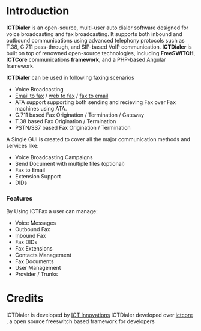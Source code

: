 Introduction
============
**ICTDialer** is an open-source, multi-user auto dialer software designed for voice broadcasting and fax broadcasting. It supports both inbound and outbound communications using advanced telephony protocols such as T.38, G.711 pass-through, and SIP-based VoIP communication. **ICTDialer** is built on top of renowned open-source technologies, including **FreeSWITCH**, **ICTCore** communications **framework**, and a PHP-based Angular framework.

**ICTDialer** can be used in following faxing scenarios

* Voice Broadcasting
* [Email to fax][emailtofax] / [web to fax][webtofax] / [fax to email][emailtofax]
* ATA support supporting both sending and recieving Fax over Fax machines using ATA. 
* G.711 based Fax Origination / Termination / Gateway
* T.38 based Fax Origination / Termination
* PSTN/SS7 based Fax Origination / Termination

A Single GUI is created to cover all the major communication methods and services like:

- Voice Broadcasting Campaigns
- Send Document with multiple files (optional)
- Fax to Email
- Extension Support
- DIDs

### Features

By Using ICTFax a user can manage:

  * Voice Messages
  * Outbound Fax
  * Inbound Fax
  * Fax DIDs
  * Fax Extensions
  * Contacts Management
  * Fax Documents
  * User Management
  * Provider / Trunks

Credits
=======
ICTDialer is developed by [ICT Innovations][developer]
ICTDialer developed over [ictcore] , a open source freeswitch based framework for developers 

[official]: https://ictfax.org/ "ICTFAX Open Source Online FAX & Email to FAX Solution"
[gpl3]: https://www.gnu.org/licenses/gpl-3.0.html "GNU GPL V.3 License"
[install]: https://ictfax.org/content/ictfax-installation-guide "ICTFAX Installation Guide"
[admin]: https://www.ictfax.org/content/ictfax-admin-guide "ICTFAX Administration Guide"
[user]: https://www.ictfax.org/content/ictfax-user-guide "ICTFAX User Guide"
[emailtofax]: https://ictfax.org/fax-services-email-to-fax-software-fax-to-email-server "Email to fax, Fax to Email"
[webtofax]: https://ictfax.org/online-fax-services-web-to-fax-software "Online Fax, Web to fax"
[forum]: https://forum.ictfax.org/ "ICTFAX Discussion Forum"
[demo]: https://demo.ictfax.org/ "ICTFAX Demo"
[developer]: https://www.ictinnovations.com/ "ICT Innovations's official website"
[ICTCore]: https://www.ictcore.org/ "ICTCore Communications framework"
[ictcore]: https://github.com/ictinnovations/ictcore/  "communications framework for web developers"
[fax server software]: https://www.ictfax.org/ "Fax Server Software"
